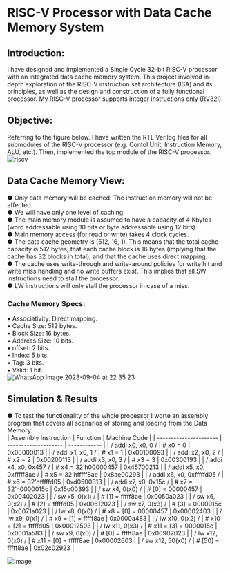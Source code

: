 # RISC-V Processor with Data Cache Memory System
## Introduction:
I have designed and implemented a Single Cycle 32-bit RISC-V processor with an integrated data cache memory system. This project involved in-depth exploration of the RISC-V instruction set architecture (ISA) and its principles, as well as the design and construction of a fully functional processor. My RISC-V processor supports integer instructions only (RV32I).
## Objective:
Referring to the figure below. I have written the RTL Verilog files for all submodules of the RISC-V processor (e.g. Contol Unit, Instruction Memory, ALU, etc.). Then, implemented the top module of the RISC-V processor.
![riscv](https://github.com/mo2men3la2/RISC-V-Processor-with-Data-Cache-Memory-System/assets/54054905/c230a034-a2ad-4ddb-969c-248a1f11dea1)
## Data Cache Memory View:
  ● Only data memory will be cached. The instruction memory will not be affected.  
  ● We will have only one level of caching.  
  ● The main memory module is assumed to have a capacity of 4 Kbytes (word addressable using 10 bits or 
    byte addressable using 12 bits).  
  ● Main memory access (for read or write) takes 4 clock cycles.  
  ● The data cache geometry is (512, 16, 1). This means that the total cache capacity is 512 bytes, that each 
    cache block is 16 bytes (implying that the cache has 32 blocks in total), and that the cache uses direct 
    mapping.  
  ● The cache uses write-through and write-around policies for write hit and write miss handling and no 
    write buffers exist. This implies that all SW instructions need to stall the processor.  
  ● LW instructions will only stall the processor in case of a miss.  
### Cache Memory Specs:
  • Associativity: Direct mapping.  
  • Cache Size: 512 bytes.  
  • Block Size: 16 bytes.  
  • Address Size: 10 bits.  
  • offset: 2 bits.  
  • Index: 5 bits.  
  • Tag: 3 bits.  
  • Valid: 1 bit.  
  ![WhatsApp Image 2023-09-04 at 22 35 23](https://github.com/mo2men3la2/RISC-V-Processor-with-Data-Cache-Memory-System/assets/54054905/16c9d938-41bb-435a-a854-381842b36d1b)
## Simulation & Results
● To test the functionality of the whole processor I worte an assembly program that covers all scenarios of storing and loading from the Data Memory:  
| Assembly Instruction   | Function             | Machine Code |
| ---------------------- | -------------------- | ------------ |
| / addi x0, x0, 0 /     | # x0 = 0             | 0x00000013   |
| / addi x1, x0, 1 /     | # x1 = 1             | 0x00100093   |
| / addi x2, x0, 2 /     | # x2 = 2             | 0x00200113   |
| / addi x3, x0, 3 /     | # x3 = 3             | 0x00300193   |
| / addi x4, x0, 0x457 / | # x4 = 32’h00000457  | 0x45700213   |
| / addi x5, x0, 0xfffff8ae / | # x5 = 32’hfffff8ae | 0x8ae00293 |
| / addi x6, x0, 0xfffffd05 / | # x6 = 32’hfffffd05 | 0xd0500313 |
| / addi x7, x0, 0x15c / | # x7 = 32’h0000015c   | 0x15c00393   |
| / sw x4, 0(x0) /       | # [0] = 00000457     | 0x00402023   |
| / sw x5, 0(x1) /       | # [1] = fffff8ae     | 0x0050a023   |
| / sw x6, 0(x2) /       | # [2] = fffffd05     | 0x00612023   |
| / sw x7, 0(x3) /       | # [3] = 0000015c     | 0x0071a023   |
| / lw x8, 0(x0) /       | # x8 = [0] = 00000457 | 0x00002403   |
| / lw x9, 0(x1) /       | # x9 = [1] = fffff8ae | 0x0000a483   |
| / lw x10, 0(x2) /      | # x10 = [2] = fffffd05 | 0x00012503   |
| / lw x11, 0(x3) /      | # x11 = [3] = 0000015c | 0x0001a583   |
| / sw x9, 0(x0) /       | # [0] = fffff8ae     | 0x00902023   |
| / lw x12, 0(x0) /      | # x11 = [0] = fffff8ae | 0x00002603   |
| / sw x12, 50(x0) /     | # [50] = fffff8ae    | 0x02c02923   |



![image](https://github.com/mo2men3la2/RISC-V-Processor-with-Data-Cache-Memory-System/assets/54054905/2f390097-7e6a-4a72-b807-30e76f7c7e34)



